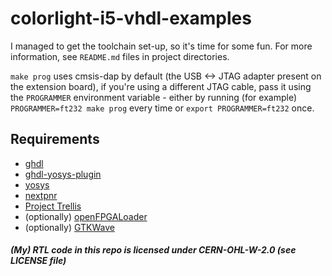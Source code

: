 # colorlight-i5-vhdl-examples

I managed to get the toolchain set-up, so it's time for some fun. For more information, see `README.md` files in project directories.

`make prog` uses cmsis-dap by default (the USB <-> JTAG adapter present on the extension board), if you're using a different JTAG cable, pass it using the `PROGRAMMER` environment variable - either by running (for example) `PROGRAMMER=ft232 make prog` every time or `export PROGRAMMER=ft232` once.

## Requirements
* [ghdl](https://github.com/ghdl/ghdl)
* [ghdl-yosys-plugin](https://github.com/ghdl/ghdl-yosys-plugin)
* [yosys](https://github.com/YosysHQ/yosys)
* [nextpnr](https://github.com/YosysHQ/nextpnr)
* [Project Trellis](https://github.com/YosysHQ/prjtrellis)
* (optionally) [openFPGALoader](https://github.com/trabucayre/openFPGALoader)
* (optionally) [GTKWave](https://github.com/gtkwave/gtkwave)

##### (My) RTL code in this repo is licensed under CERN-OHL-W-2.0 (see LICENSE file)
